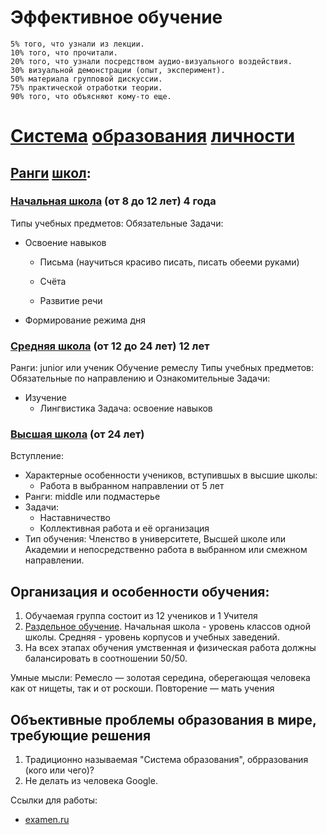 # Эффективное обучение

```text
5% того, что узнали из лекции.
10% того, что прочитали.
20% того, что узнали посредством аудио-визуального воздействия.
30% визуальной демонстрации (опыт, эксперимент).
50% материала групповой дискуссии.
75% практической отработки теории.
90% того, что объясняют кому-то еще.
```


# [Система](https://ru.wikipedia.org/wiki/%D0%A1%D0%B8%D1%81%D1%82%D0%B5%D0%BC%D0%B0_%D0%BE%D0%B1%D1%80%D0%B0%D0%B7%D0%BE%D0%B2%D0%B0%D0%BD%D0%B8%D1%8F) [образования](https://ru.wikipedia.org/wiki/%D0%9E%D0%B1%D1%80%D0%B0%D0%B7%D0%BE%D0%B2%D0%B0%D0%BD%D0%B8%D0%B5) [личности](https://ru.wikipedia.org/wiki/%D0%9B%D0%B8%D1%87%D0%BD%D0%BE%D1%81%D1%82%D1%8C)

## [Ранги](https://ru.wikipedia.org/wiki/%D0%A0%D0%B0%D0%BD%D0%B3) [школ](https://ru.wikipedia.org/wiki/%D0%A8%D0%BA%D0%BE%D0%BB%D0%B0):
### [Начальная школа](https://ru.wikipedia.org/wiki/%D0%9D%D0%B0%D1%87%D0%B0%D0%BB%D1%8C%D0%BD%D0%B0%D1%8F_%D1%88%D0%BA%D0%BE%D0%BB%D0%B0) (от 8 до 12 лет) 4 года
Типы учебных предметов: Обязательные
Задачи:
 - Освоение навыков
   - Письма (научиться красиво писать, писать обееми руками)
   
   - Счёта
   - Развитие речи

 - Формирование режима дня

### [Средняя школа](https://ru.wikipedia.org/wiki/%D0%9E%D0%B1%D1%89%D0%B5%D0%B5_%D0%BE%D0%B1%D1%80%D0%B0%D0%B7%D0%BE%D0%B2%D0%B0%D0%BD%D0%B8%D0%B5) (от 12 до 24 лет) 12 лет 
Ранги: junior или ученик
Обучение ремеслу
Типы учебных предметов: Обязательные по направлению и Ознакомительные
Задачи:
- Изучение
  - Лингвистика
Задача: освоение навыков

### [Высшая школа](https://ru.wikipedia.org/wiki/%D0%92%D1%8B%D1%81%D1%88%D0%B5%D0%B5_%D0%BE%D0%B1%D1%80%D0%B0%D0%B7%D0%BE%D0%B2%D0%B0%D0%BD%D0%B8%D0%B5) (от 24 лет)
Вступление:
- Характерные особенности учеников, вступившых в высшие школы:
   - Работа в выбранном направлении от 5 лет
- Ранги: middle или подмастерье
- Задачи:
   - Наставничество
   - Коллективная работа и её организация
- Тип обучения: Членство в университете, Высшей школе или Академии и непосредственно работа в выбранном или смежном направлении.

## Организация и особенности обучения:

1. Обучаемая группа состоит из 12 учеников и 1 Учителя
2. [Раздельное обучение](https://ru.wikipedia.org/wiki/%D0%A0%D0%B0%D0%B7%D0%B4%D0%B5%D0%BB%D1%8C%D0%BD%D0%BE%D0%B5_%D0%BE%D0%B1%D1%83%D1%87%D0%B5%D0%BD%D0%B8%D0%B5). Начальная школа - уровень классов одной школы. Средняя - уровень корпусов и учебных заведений.
3. На всех этапах обучения умственная и физическая работа должны балансировать в соотношении 50/50.


Умные мысли:
Ремесло — золотая середина, оберегающая человека как от нищеты, так и от роскоши.
Повторение — мать учения

## Объективные проблемы образования в мире, требующие решения

1. Традиционно называемая "Система образования", обрразования (кого или чего)?
2. Не делать из человека Google.


Ссылки для работы:
- [examen.ru](https://www.examen.ru/add/manual/materialyi-dlya-shkolnikov/spisok-predmetov/)
